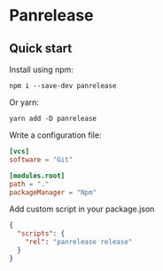 # Panrelease

## Quick start

Install using npm:

```shell
npm i --save-dev panrelease
```

Or yarn:

```shell
yarn add -D panrelease
```

Write a configuration file:

```toml
[vcs]
software = "Git"

[modules.root]
path = "."
packageManager = "Npm"
```

Add custom script in your package.json

```json
{
  "scripts": {
    "rel": "panrelease release"
  }
}
```